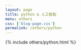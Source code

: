 ```yaml
---
layout: page
title: python & 人工智能
menu: others
css: ['blog-page.css']
permalink: /others/python
---
```


{% include others/python.html %}
